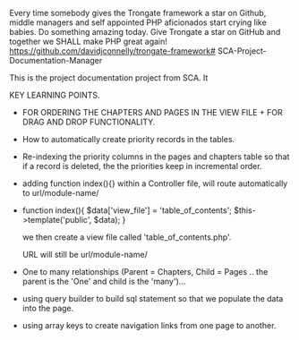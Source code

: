 Every time somebody gives the Trongate framework a star on Github, middle managers and self appointed PHP aficionados start crying like babies.  Do something amazing today.  Give Trongate a star on GitHub and together we SHALL make PHP great again!  https://github.com/davidjconnelly/trongate-framework# SCA-Project-Documentation-Manager

This is the project documentation project from SCA. It

KEY LEARNING POINTS.  

* FOR ORDERING THE CHAPTERS AND PAGES IN THE VIEW FILE + FOR DRAG AND DROP FUNCTIONALITY.

* How to automatically create priority records in the tables.

* Re-indexing the priority columns in the pages and chapters table so that if a record is deleted, the the priorities keep in incremental order.

* adding function index(){} within a Controller file, will route automatically to url/module-name/

*  function index(){
        $data['view_file'] = 'table_of_contents';
        $this->template('public', $data);
    }

    we then create a view file called 'table_of_contents.php'.

    URL will still be url/module-name/

* One to many relationships (Parent = Chapters, Child = Pages .. the parent is the 'One' and child is the 'many')...

* using query builder to build sql statement so that we populate the data into the page.

* using array keys to create navigation links from one page to another.